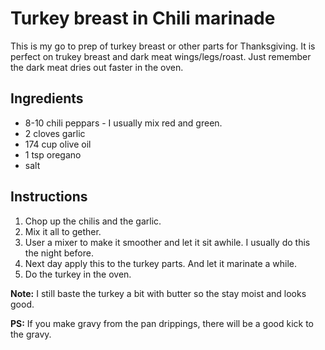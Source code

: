 # Turkey breast in Chili marinade

This is my go to prep of turkey breast or other parts for Thanksgiving.
It is perfect on trukey breast and dark meat wings/legs/roast.
Just remember the dark meat dries out faster in the oven.

## Ingredients

- 8-10 chili peppars - I usually mix red and green.
- 2 cloves garlic
- 174 cup olive oil
- 1 tsp oregano
- salt

## Instructions

1.  Chop up the chilis and the garlic.
2.  Mix it all to gether.
3.  User a mixer to make it smoother and let it sit awhile. I usually do this the night before.
4.  Next day apply this to the turkey parts. And let it marinate a while.
5.  Do the turkey in the oven.

**Note:** I still baste the turkey a bit with butter so the stay moist and looks good.

**PS:** If you make gravy from the pan drippings, there will be a good kick to the gravy.
